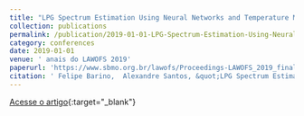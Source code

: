 ```yaml
---
title: "LPG Spectrum Estimation Using Neural Networks and Temperature Modulated FBG"
collection: publications
permalink: /publication/2019-01-01-LPG-Spectrum-Estimation-Using-Neural-Networks-and-Temperature-Modulated-FBG
category: conferences
date: 2019-01-01
venue: ' anais do LAWOFS 2019'
paperurl: 'https://www.sbmo.org.br/lawofs/Proceedings-LAWOFS_2019_final.pdf'
citation: ' Felipe Barino,  Alexandre Santos, &quot;LPG Spectrum Estimation Using Neural Networks and Temperature Modulated FBG.&quot;  anais do LAWOFS 2019, 2019.'
---
```

[Acesse o artigo](https://www.sbmo.org.br/lawofs/Proceedings-LAWOFS_2019_final.pdf){:target="_blank"}
